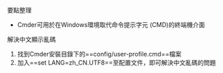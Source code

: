 要點整理
- Cmder可用於在Windows環境取代命令提示字元 (CMD)的終端機介面

解決中文顯示亂碼
1. 找到Cmder安裝目錄下的==config/user-profile.cmd==檔案
2. 加入==set LANG=zh_CN.UTF8==至配置文件，即可解決中文亂碼的問題